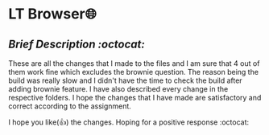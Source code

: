 # LT Browser🌐

## _Brief Description :octocat:_

These are all the changes that I made to the files and I am sure that 4 out of them work fine which excludes the brownie question. The reason being the build was really slow and I didn't have the time to check the build after adding brownie feature.
I have also described every change in the respective folders. I hope the changes that I have made are satisfactory and correct according to the assignment.

I hope you like(👍) the changes.
Hoping for a positive response :octocat:
